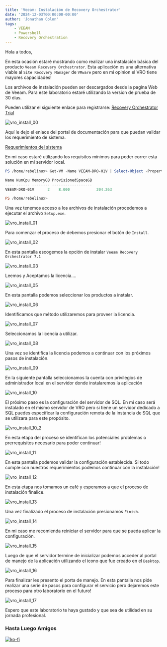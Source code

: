 ```yaml
---
title: 'Veeam: Instalación de Recovery Orchestrator'
date: '2024-12-03T00:00:00-00:00'
author: 'Jonathan Colon'
tags:
    - VEEAM
    - Powershell
    - Recovery Orchestration
---
```


Hola a todos,

En esta ocasión estaré mostrando como realizar una instalación básica del producto `Veeam Recovery Orchestrator`. Esta aplicación es una alternativa viable al `Site Recovery Manager` de `VMware` pero en mi opinion el VRO tiene mayores capacidades!

Los archivos de instalación pueden ser descargados desde la pagina Web de Veeam. Para este laboratorio estaré utilizando la version de prueba de 30 días.

Pueden utilizar el siguiente enlace para registrarse: [Recovery Orchestrator Trial](http://localhost:1313/es/posts/veeam-vro-install/)

![vro_install_00](/img/2024/vro_install/vro_install_00.webp#center)

Aquí le dejo el enlace del portal de documentación para que puedan validar los requerimiento de sistema.

[Requerimientos del sistema](https://helpcenter.veeam.com/docs/vro/userguide/system_requirements.html?ver=70)

En mi caso estaré utilizando los requisitos mínimos para poder correr esta solución en mi servidor local.

```powershell
PS /home/rebelinux> Get-VM -Name VEEAM-DRO-01V | Select-Object -Property Name,NumCpu,MemoryGB,ProvisionedSpaceGB

Name NumCpu MemoryGB ProvisionedSpaceGB
---- ------ -------- ------------------
VEEAM-DRO-01V      2    8.000            204.263

PS /home/rebelinux> 
```

Una vez tenemos acceso a los archivos de instalación procedemos a ejecutar el archivo `Setup.exe`.

![vro_install_01](/img/2024/vro_install/vro_install_01.webp#center)

Para comenzar el proceso de debemos presionar el botón de `Install`.

![vro_install_02](/img/2024/vro_install/vro_install_02.webp#center)

En esta pantalla escogemos la opción de instalar `Veeam Recovery Orchestrator 7.1`

![vro_install_03](/img/2024/vro_install/vro_install_03.webp#center)

Leemos y Aceptamos la licencia....

![vro_install_05](/img/2024/vro_install/vro_install_05.webp#center)

En esta pantalla podemos seleccionar los productos a instalar.

![vro_install_06](/img/2024/vro_install/vro_install_06.webp#center)

Identificamos que método utilizaremos para proveer la licencia.

![vro_install_07](/img/2024/vro_install/vro_install_07.webp#center)

Seleccionamos la licencia a utilizar.

![vro_install_08](/img/2024/vro_install/vro_install_08.webp#center)

Una vez se identifica la licencia podemos a continuar con los próximos pasos de instalación.

![vro_install_09](/img/2024/vro_install/vro_install_09.webp#center)

En la siguiente pantalla seleccionamos la cuenta con privilegios de administrador local en el servidor donde instalaremos la aplicación

![vro_install_10](/img/2024/vro_install/vro_install_10.webp#center)

El próximo paso es la configuración del servidor de SQL. En mi caso será instalado en el mismo servidor de VRO pero si tiene un servidor dedicado a SQL puedes especificar la configuración remota de la instancia de SQL que se utilizara para este propósito.

![vro_install_10_2](/img/2024/vro_install/vro_install_10_2.webp#center)

En esta etapa del proceso se identifican los potenciales problemas o prerrequisitos necesario para poder continuar!

![vro_install_11](/img/2024/vro_install/vro_install_11.webp#center)

En esta pantalla podemos validar la configuración establecida. Si todo cumple con nuestros requerimientos podemos continuar con la instalación!

![vro_install_12](/img/2024/vro_install/vro_install_12.webp#center)

En esta etapa nos tomamos un café y esperamos a que el proceso de instalación finalice.

![vro_install_13](/img/2024/vro_install/vro_install_13.webp#center)

Una vez finalizado el proceso de instalación presionamos `Finish`.

![vro_install_14](/img/2024/vro_install/vro_install_14.webp#center)

En mi caso me recomienda reiniciar el servidor para que se pueda aplicar la configuración.

![vro_install_15](/img/2024/vro_install/vro_install_15.webp#center)

Luego de que el servidor termine de inicializar podemos acceder al portal de manejo de la aplicación utilizando el icono que fue creado en el `Desktop`.

![vro_install_16](/img/2024/vro_install/vro_install_16.webp#center)

Para finalizar les presento el porta de manejo. En esta pantalla nos pide realizar una serie de pasos para configurar el servicio pero dejaremos este proceso para otro laboratorio en el futuro!

![vro_install_17](/img/2024/vro_install/vro_install_17.webp#center)

Espero que este laboratorio te haya gustado y que sea de utilidad en su jornada profesional.

### Hasta Luego Amigos

[![ko-fi](https://ko-fi.com/img/githubbutton_sm.svg)](https://ko-fi.com/F1F8DEV80)
